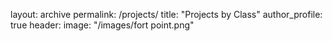 layout: archive
permalink: /projects/
title: "Projects by Class"
author_profile: true
header:
  image: "/images/fort point.png"
